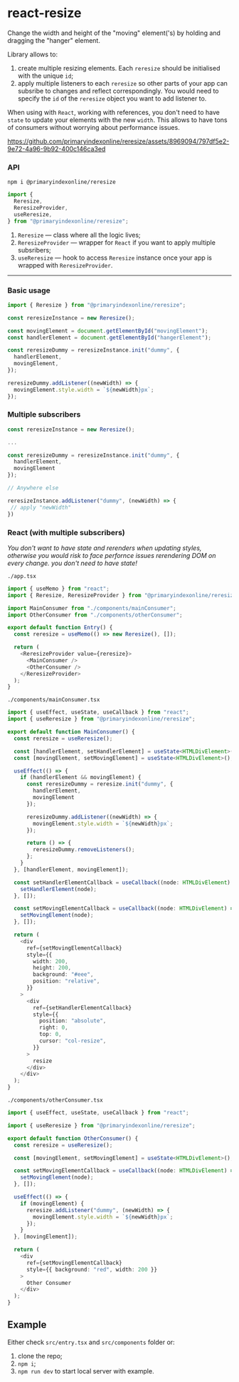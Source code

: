 # react-resize

Change the width and height of the "moving" element('s) by holding and dragging the "hanger" element.

Library allows to:

1. create multiple resizing elements. Each `reresize` should be initialised with the unique `id`;
2. apply multiple listeners to each `reresize` so other parts of your app can subsribe to changes and reflect correspondingly. You would need to specify the `id` of the `reresize` object you want to add listener to.

When using with `React`, working with references, you don't need to have `state` to update your elements with the new `width`. This allows to have tons of consumers without worrying about performance issues.

https://github.com/primaryindexonline/reresize/assets/8969094/797df5e2-9e72-4a96-9b92-400c146ca3ed

### API

```
npm i @primaryindexonline/reresize
```

```ts
import {
  Reresize,
  ReresizeProvider,
  useReresize,
} from "@primaryindexonline/reresize";
```

1. `Reresize` — class where all the logic lives;
2. `ReresizeProvider` — wrapper for `React` if you want to apply multiple subsribers;
3. `useReresize` — hook to access `Reresize` instance once your app is wrapped with `ReresizeProvider`.

---

### Basic usage

```ts
import { Reresize } from "@primaryindexonline/reresize";

const reresizeInstance = new Reresize();

const movingElement = document.getElementById("movingElement");
const handlerElement = document.getElementById("hangerElement");

const reresizeDummy = reresizeInstance.init("dummy", {
  handlerElement,
  movingElement,
});

reresizeDummy.addListener((newWidth) => {
  movingElement.style.width = `${newWidth}px`;
});
```

### Multiple subscribers

```ts
const reresizeInstance = new Reresize();

...

const reresizeDummy = reresizeInstance.init("dummy", {
  handlerElement,
  movingElement
});

// Anywhere else

reresizeInstance.addListener("dummy", (newWidth) => {
 // apply "newWidth"
})
```

### React (with multiple subscribers)

_You don't want to have state and rerenders when updating styles, otherwise you would risk to face perfornce issues rerendering DOM on every change.
you don't need to have state!_

`./app.tsx`

```ts
import { useMemo } from "react";
import { Reresize, ReresizeProvider } from "@primaryindexonline/reresize";

import MainConsumer from "./components/mainConsumer";
import OtherConsumer from "./components/otherConsumer";

export default function Entry() {
  const reresize = useMemo(() => new Reresize(), []);

  return (
    <ReresizeProvider value={reresize}>
      <MainConsumer />
      <OtherConsumer />
    </ReresizeProvider>
  );
}
```

`./components/mainConsumer.tsx`

```ts
import { useEffect, useState, useCallback } from "react";
import { useReresize } from "@primaryindexonline/reresize";

export default function MainConsumer() {
  const reresize = useReresize();

  const [handlerElement, setHandlerElement] = useState<HTMLDivElement>();
  const [movingElement, setMovingElement] = useState<HTMLDivElement>();

  useEffect(() => {
    if (handlerElement && movingElement) {
      const reresizeDummy = reresize.init("dummy", {
        handlerElement,
        movingElement
      });

      reresizeDummy.addListener((newWidth) => {
        movingElement.style.width = `${newWidth}px`;
      });

      return () => {
        reresizeDummy.removeListeners();
      };
    }
  }, [handlerElement, movingElement]);

  const setHandlerElementCallback = useCallback((node: HTMLDivElement) => {
    setHandlerElement(node);
  }, []);

  const setMovingElementCallback = useCallback((node: HTMLDivElement) => {
    setMovingElement(node);
  }, []);

  return (
    <div
      ref={setMovingElementCallback}
      style={{
        width: 200,
        height: 200,
        background: "#eee",
        position: "relative",
      }}
    >
      <div
        ref={setHandlerElementCallback}
        style={{
          position: "absolute",
          right: 0,
          top: 0,
          cursor: "col-resize",
        }}
      >
        resize
      </div>
    </div>
  );
}

```

`./components/otherConsumer.tsx`

```ts
import { useEffect, useState, useCallback } from "react";

import { useReresize } from "@primaryindexonline/reresize";

export default function OtherConsumer() {
  const reresize = useReresize();

  const [movingElement, setMovingElement] = useState<HTMLDivElement>();

  const setMovingElementCallback = useCallback((node: HTMLDivElement) => {
    setMovingElement(node);
  }, []);

  useEffect(() => {
    if (movingElement) {
      reresize.addListener("dummy", (newWidth) => {
        movingElement.style.width = `${newWidth}px`;
      });
    }
  }, [movingElement]);

  return (
    <div
      ref={setMovingElementCallback}
      style={{ background: "red", width: 200 }}
    >
      Other Consumer
    </div>
  );
}
```

## Example

Either check `src/entry.tsx` and `src/components` folder or:

1. clone the repo;
2. `npm i`;
3. `npm run dev` to start local server with example.
